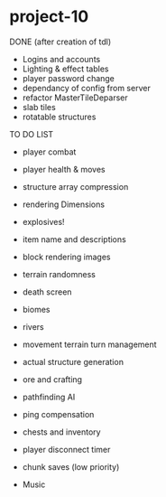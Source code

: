 # project-10

DONE (after creation of tdl)
- Logins and accounts
- Lighting & effect tables
- player password change
- dependancy of config from server
- refactor MasterTileDeparser
- slab tiles
- rotatable structures

TO DO LIST


- player combat
- player health & moves
- structure array compression
- rendering Dimensions
- explosives!
- item name and descriptions
- block rendering images
- terrain randomness
- death screen
- biomes
- rivers
- movement terrain turn management

- actual structure generation
- ore and crafting
- pathfinding AI
- ping compensation

- chests and inventory


- player disconnect timer
- chunk saves (low priority)

- Music






